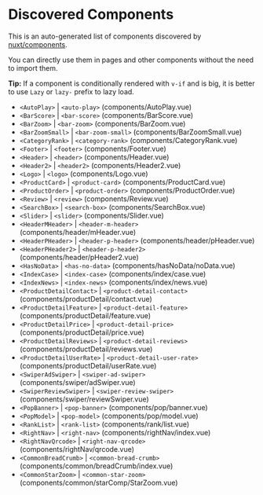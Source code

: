 # Discovered Components

This is an auto-generated list of components discovered by [nuxt/components](https://github.com/nuxt/components).

You can directly use them in pages and other components without the need to import them.

**Tip:** If a component is conditionally rendered with `v-if` and is big, it is better to use `Lazy` or `lazy-` prefix to lazy load.

- `<AutoPlay>` | `<auto-play>` (components/AutoPlay.vue)
- `<BarScore>` | `<bar-score>` (components/BarScore.vue)
- `<BarZoom>` | `<bar-zoom>` (components/BarZoom.vue)
- `<BarZoomSmall>` | `<bar-zoom-small>` (components/BarZoomSmall.vue)
- `<CategoryRank>` | `<category-rank>` (components/CategoryRank.vue)
- `<Footer>` | `<footer>` (components/Footer.vue)
- `<Header>` | `<header>` (components/Header.vue)
- `<Header2>` | `<header2>` (components/Header2.vue)
- `<Logo>` | `<logo>` (components/Logo.vue)
- `<ProductCard>` | `<product-card>` (components/ProductCard.vue)
- `<ProductOrder>` | `<product-order>` (components/ProductOrder.vue)
- `<Review>` | `<review>` (components/Review.vue)
- `<SearchBox>` | `<search-box>` (components/SearchBox.vue)
- `<Slider>` | `<slider>` (components/Slider.vue)
- `<HeaderMHeader>` | `<header-m-header>` (components/header/mHeader.vue)
- `<HeaderPHeader>` | `<header-p-header>` (components/header/pHeader.vue)
- `<HeaderPHeader2>` | `<header-p-header2>` (components/header/pHeader2.vue)
- `<HasNoData>` | `<has-no-data>` (components/hasNoData/noData.vue)
- `<IndexCase>` | `<index-case>` (components/index/case.vue)
- `<IndexNews>` | `<index-news>` (components/index/news.vue)
- `<ProductDetailContact>` | `<product-detail-contact>` (components/productDetail/contact.vue)
- `<ProductDetailFeature>` | `<product-detail-feature>` (components/productDetail/feature.vue)
- `<ProductDetailPrice>` | `<product-detail-price>` (components/productDetail/price.vue)
- `<ProductDetailReviews>` | `<product-detail-reviews>` (components/productDetail/reviews.vue)
- `<ProductDetailUserRate>` | `<product-detail-user-rate>` (components/productDetail/userRate.vue)
- `<SwiperAdSwiper>` | `<swiper-ad-swiper>` (components/swiper/adSwiper.vue)
- `<SwiperReviewSwiper>` | `<swiper-review-swiper>` (components/swiper/reviewSwiper.vue)
- `<PopBanner>` | `<pop-banner>` (components/pop/banner.vue)
- `<PopModel>` | `<pop-model>` (components/pop/model.vue)
- `<RankList>` | `<rank-list>` (components/rank/list.vue)
- `<RightNav>` | `<right-nav>` (components/rightNav/index.vue)
- `<RightNavQrcode>` | `<right-nav-qrcode>` (components/rightNav/qrcode.vue)
- `<CommonBreadCrumb>` | `<common-bread-crumb>` (components/common/breadCrumb/index.vue)
- `<CommonStarZoom>` | `<common-star-zoom>` (components/common/starComp/StarZoom.vue)
